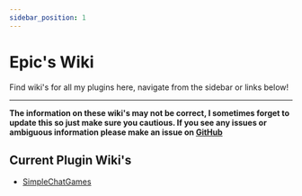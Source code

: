 ```yaml
---
sidebar_position: 1
---
```


# Epic's Wiki
Find wiki's for all my plugins here, navigate from the sidebar or links below!

--- 

**The information on these wiki's may not be correct, I sometimes forget to update this so just make sure you cautious. If you see any issues or ambiguous information please make an issue on [GitHub](https://github.com/The-Epic/docs)**


## Current Plugin Wiki's

- [SimpleChatGames](/docs/simplechatgames)
